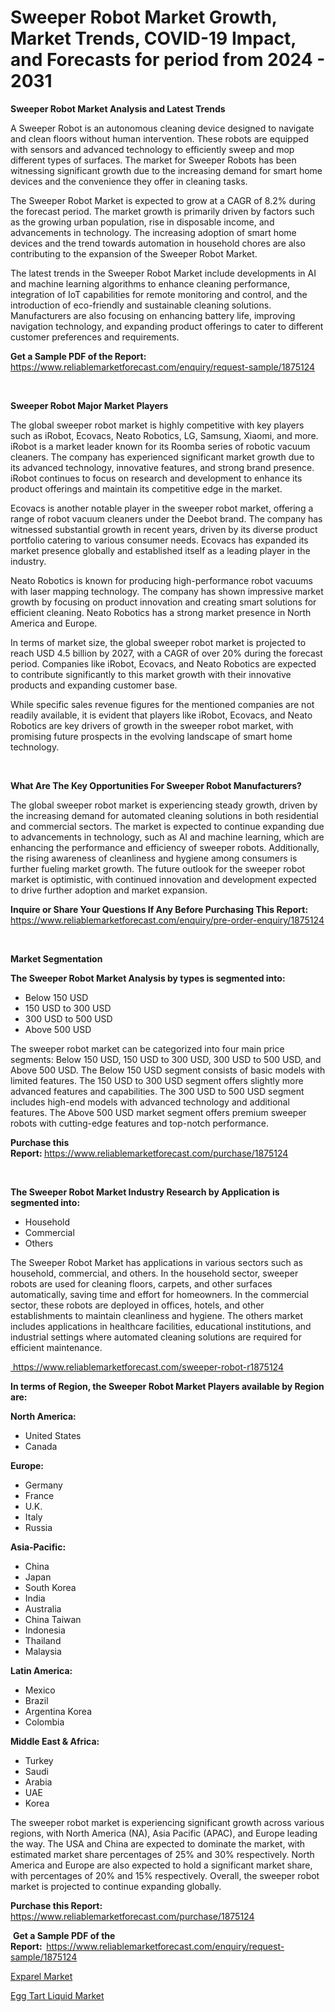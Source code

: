 <p><h1>Sweeper Robot Market Growth, Market Trends, COVID-19 Impact, and Forecasts for period from 2024 - 2031</h1></p><p><strong>Sweeper Robot Market Analysis and Latest Trends</strong></p>
<p><p>A Sweeper Robot is an autonomous cleaning device designed to navigate and clean floors without human intervention. These robots are equipped with sensors and advanced technology to efficiently sweep and mop different types of surfaces. The market for Sweeper Robots has been witnessing significant growth due to the increasing demand for smart home devices and the convenience they offer in cleaning tasks.</p><p>The Sweeper Robot Market is expected to grow at a CAGR of 8.2% during the forecast period. The market growth is primarily driven by factors such as the growing urban population, rise in disposable income, and advancements in technology. The increasing adoption of smart home devices and the trend towards automation in household chores are also contributing to the expansion of the Sweeper Robot Market.</p><p>The latest trends in the Sweeper Robot Market include developments in AI and machine learning algorithms to enhance cleaning performance, integration of IoT capabilities for remote monitoring and control, and the introduction of eco-friendly and sustainable cleaning solutions. Manufacturers are also focusing on enhancing battery life, improving navigation technology, and expanding product offerings to cater to different customer preferences and requirements.</p></p>
<p><strong>Get a Sample PDF of the Report:&nbsp;</strong> <a href="https://www.reliablemarketforecast.com/enquiry/request-sample/1875124">https://www.reliablemarketforecast.com/enquiry/request-sample/1875124</a></p>
<p>&nbsp;</p>
<p><strong>Sweeper Robot Major Market Players</strong></p>
<p><p>The global sweeper robot market is highly competitive with key players such as iRobot, Ecovacs, Neato Robotics, LG, Samsung, Xiaomi, and more. iRobot is a market leader known for its Roomba series of robotic vacuum cleaners. The company has experienced significant market growth due to its advanced technology, innovative features, and strong brand presence. iRobot continues to focus on research and development to enhance its product offerings and maintain its competitive edge in the market.</p><p>Ecovacs is another notable player in the sweeper robot market, offering a range of robot vacuum cleaners under the Deebot brand. The company has witnessed substantial growth in recent years, driven by its diverse product portfolio catering to various consumer needs. Ecovacs has expanded its market presence globally and established itself as a leading player in the industry.</p><p>Neato Robotics is known for producing high-performance robot vacuums with laser mapping technology. The company has shown impressive market growth by focusing on product innovation and creating smart solutions for efficient cleaning. Neato Robotics has a strong market presence in North America and Europe.</p><p>In terms of market size, the global sweeper robot market is projected to reach USD 4.5 billion by 2027, with a CAGR of over 20% during the forecast period. Companies like iRobot, Ecovacs, and Neato Robotics are expected to contribute significantly to this market growth with their innovative products and expanding customer base.</p><p>While specific sales revenue figures for the mentioned companies are not readily available, it is evident that players like iRobot, Ecovacs, and Neato Robotics are key drivers of growth in the sweeper robot market, with promising future prospects in the evolving landscape of smart home technology.</p></p>
<p>&nbsp;</p>
<p><strong>What Are The Key Opportunities For Sweeper Robot Manufacturers?</strong></p>
<p><p>The global sweeper robot market is experiencing steady growth, driven by the increasing demand for automated cleaning solutions in both residential and commercial sectors. The market is expected to continue expanding due to advancements in technology, such as AI and machine learning, which are enhancing the performance and efficiency of sweeper robots. Additionally, the rising awareness of cleanliness and hygiene among consumers is further fueling market growth. The future outlook for the sweeper robot market is optimistic, with continued innovation and development expected to drive further adoption and market expansion.</p></p>
<p><strong>Inquire or Share Your Questions If Any Before Purchasing This Report:</strong> <a href="https://www.reliablemarketforecast.com/enquiry/pre-order-enquiry/1875124">https://www.reliablemarketforecast.com/enquiry/pre-order-enquiry/1875124</a></p>
<p>&nbsp;</p>
<p><strong>Market Segmentation</strong></p>
<p><strong>The Sweeper Robot Market Analysis by types is segmented into:</strong></p>
<p><ul><li>Below 150 USD</li><li>150 USD to 300 USD</li><li>300 USD to 500 USD</li><li>Above 500 USD</li></ul></p>
<p><p>The sweeper robot market can be categorized into four main price segments: Below 150 USD, 150 USD to 300 USD, 300 USD to 500 USD, and Above 500 USD. The Below 150 USD segment consists of basic models with limited features. The 150 USD to 300 USD segment offers slightly more advanced features and capabilities. The 300 USD to 500 USD segment includes high-end models with advanced technology and additional features. The Above 500 USD market segment offers premium sweeper robots with cutting-edge features and top-notch performance.</p></p>
<p><strong>Purchase this Report:&nbsp;</strong><a href="https://www.reliablemarketforecast.com/purchase/1875124">https://www.reliablemarketforecast.com/purchase/1875124</a></p>
<p>&nbsp;</p>
<p><strong>The Sweeper Robot Market Industry Research by Application is segmented into:</strong></p>
<p><ul><li>Household</li><li>Commercial</li><li>Others</li></ul></p>
<p><p>The Sweeper Robot Market has applications in various sectors such as household, commercial, and others. In the household sector, sweeper robots are used for cleaning floors, carpets, and other surfaces automatically, saving time and effort for homeowners. In the commercial sector, these robots are deployed in offices, hotels, and other establishments to maintain cleanliness and hygiene. The others market includes applications in healthcare facilities, educational institutions, and industrial settings where automated cleaning solutions are required for efficient maintenance.</p></p>
<p><a href="https://www.reliablemarketforecast.com/sweeper-robot-r1875124">&nbsp;https://www.reliablemarketforecast.com/sweeper-robot-r1875124</a></p>
<p><strong>In terms of Region, the Sweeper Robot Market Players available by Region are:</strong></p>
<p>
    <p> <strong> North America: </strong>
        <ul>
            <li>United States</li>
            <li>Canada</li>
        </ul>
        </p> 
    <p> <strong> Europe: </strong>
        <ul>
            <li>Germany</li>
            <li>France</li>
            <li>U.K.</li>
            <li>Italy</li>
            <li>Russia</li>
        </ul>
        </p> 
    <p> <strong> Asia-Pacific: </strong>
        <ul>
            <li>China</li>
            <li>Japan</li>
            <li>South Korea</li>
            <li>India</li>
            <li>Australia</li>
            <li>China Taiwan</li>
            <li>Indonesia</li>
            <li>Thailand</li>
            <li>Malaysia</li>
        </ul>
        </p> 
    <p> <strong> Latin America: </strong>
        <ul>
            <li>Mexico</li>
            <li>Brazil</li>
            <li>Argentina Korea</li>
            <li>Colombia</li>
        </ul>
        </p> 
    <p> <strong> Middle East & Africa: </strong>
        <ul>
            <li>Turkey</li>
            <li>Saudi</li>
            <li>Arabia</li>
            <li>UAE</li>
            <li>Korea</li>
        </ul>
    </p>
    </p>
<p><p>The sweeper robot market is experiencing significant growth across various regions, with North America (NA), Asia Pacific (APAC), and Europe leading the way. The USA and China are expected to dominate the market, with estimated market share percentages of 25% and 30% respectively. North America and Europe are also expected to hold a significant market share, with percentages of 20% and 15% respectively. Overall, the sweeper robot market is projected to continue expanding globally.</p></p>
<p><strong>Purchase this Report: </strong><a href="https://www.reliablemarketforecast.com/purchase/1875124">https://www.reliablemarketforecast.com/purchase/1875124</a></p>
<p>&nbsp;<strong>Get a Sample PDF of the Report:&nbsp;&nbsp;</strong><a href="https://www.reliablemarketforecast.com/enquiry/request-sample/1875124">https://www.reliablemarketforecast.com/enquiry/request-sample/1875124</a></p>
<p><strong></strong></p>
<p><p><a href="https://view.publitas.com/reportprime-1/exparel-market-emerging-trends-and-future-prospects-for-period-from-2024-to-2031/">Exparel Market</a></p><p><a href="https://github.com/hannahforsyth9786/Market-Research-Report-List-1/blob/main/egg-tart-liquid-market.md">Egg Tart Liquid Market</a></p></p>